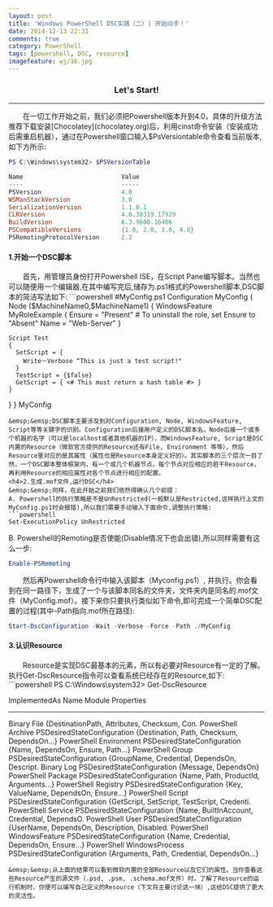 ```yaml
---
layout: post
title: 'Windows PowerShell DSC实践（二）| 开始动手！'
date: 2014-12-13 22:31
comments: true
category: PowerShell
tags: [powershell, DSC, resource]
imagefeature: wj/16.jpg
---
```

<center><h3>Let's Start!</h3></center><hr/>
&emsp;&emsp;在一切工作开始之前，我们必须把Powershell版本升到4.0，具体的升级方法推荐下载安装[Chocolatey](chocolatey.org)后，利用cinst命令安装（安装成功后需重启机器），通过在Powershell窗口输入$PsVersiontable命令查看当前版本,如下方所示:

<!--more-->

```powershell
PS C:\Windows\system32> $PSVersionTable

Name                           Value
----                           -----
PSVersion                      4.0
WSManStackVersion              3.0
SerializationVersion           1.1.0.1
CLRVersion                     4.0.30319.17929
BuildVersion                   6.3.9600.16406
PSCompatibleVersions           {1.0, 2.0, 3.0, 4.0}
PSRemotingProtocolVersion      2.2
```
<h4>1.开始一个DSC脚本</h4>
&emsp;&emsp;首先，用管理员身份打开Powershell ISE，在Script Pane编写脚本。当然也可以随便用一个编辑器,在其中编写完后,储存为.ps1格式的Powershell脚本,DSC脚本的简洁写法如下:
```powershell #MyConfig.ps1
Configuration MyConfig
{
  Node ($MachineName0,$MachineName1)
  {
    WindowsFeature MyRoleExample
    {
      Ensure = "Present" # To uninstall the role, set Ensure to "Absent"
      Name = "Web-Server"  
    }

    Script Test
    {
      SetScript = {
        Write－Verbose “This is just a test script!"
      }
      TestScript = {$false}
      GetScript = { <# This must return a hash table #> }
    }

  }
}
MyConfig
```
&emsp;&emsp;DSC脚本主要涉及到对Configuration, Node, WindowsFeature, Script等等关键字的识别。Configuration后接用户定义的DSC脚本名，Node后接一个或多个机器的名字（可以是localhost或者其他机器的IP），而WindowsFeature, Script是DSC内置的Resource（微软官方提供的Resource还有File, Environment 等等），然后Resource里对应的是其属性（属性也是Resource本身定义好的）。其实脚本的三个层次一目了然，一个DSC脚本整体框架内，有一个或几个机器节点，每个节点对应相应的若干Resource，再利用Resource的相应属性对各个节点进行相应的配置。
<h4>2.生成.mof文件,运行DSC</h4>
&emsp;&emsp;同样，在此开始之前我们依然得确认几个前提：
A. Powershell的执行策略是不是UnRestricted(一般默认是Restricted,这样执行上文的MyConfig.ps1时会报错),所以我们需要手动输入下面命令,调整执行策略:
```powershell
Set-ExecutionPolicy UnRestricted
```
B.  Powershell的Remoting是否使能(Disable情况下也会出错),所以同样需要有这么一步:
```powershell
Enable-PSRemoting
```
&emsp;&emsp;然后再Powershell命令行中输入该脚本（Myconfig.ps1）, 并执行。你会看到在同一路径下，生成了一个与该脚本同名的文件夹，文件夹内是同名的.mof文件（MyConfig.mof）。接下来你只要执行类似如下命令,即可完成一个简单DSC配置的过程(其中-Path指向.mof所在路径):
```powershell
Start-DscConfiguration -Wait -Verbose -Force -Path ./MyConfig
```
<h4>3.认识Resource</h4>
&emsp;&emsp;Resource是实现DSC最基本的元素，所以有必要对Resource有一定的了解。执行Get-DscResource指令可以查看系统已经存在的Resource,如下:
```powershell
PS C:\Windows\system32> Get-DscResource

ImplementedAs   Name                      Module                         Properties
-------------   ----                      ------                         ----------
Binary          File                                                     {DestinationPath, Attributes, Checksum, Con.
PowerShell      Archive                   PSDesiredStateConfiguration    {Destination, Path, Checksum, DependsOn...}
PowerShell      Environment               PSDesiredStateConfiguration    {Name, DependsOn, Ensure, Path...}
PowerShell      Group                     PSDesiredStateConfiguration    {GroupName, Credential, DependsOn, Descript.
Binary          Log                       PSDesiredStateConfiguration    {Message, DependsOn}
PowerShell      Package                   PSDesiredStateConfiguration    {Name, Path, ProductId, Arguments...}
PowerShell      Registry                  PSDesiredStateConfiguration    {Key, ValueName, DependsOn, Ensure...}
PowerShell      Script                    PSDesiredStateConfiguration    {GetScript, SetScript, TestScript, Credenti.
PowerShell      Service                   PSDesiredStateConfiguration    {Name, BuiltInAccount, Credential, DependsO.
PowerShell      User                      PSDesiredStateConfiguration    {UserName, DependsOn, Description, Disabled.
PowerShell      WindowsFeature            PSDesiredStateConfiguration    {Name, Credential, DependsOn, Ensure...}
PowerShell      WindowsProcess            PSDesiredStateConfiguration    {Arguments, Path, Credential, DependsOn...}
```
&emsp;&emsp;从上面的结果可以看到微软内置的全部Resource以及它们的属性。当你查看这些Resource产生的源文件（.psd, .psm, .schema.mof文件）时，了解了Resource的运行机制时，你便可以编写自己定义的Resource（下文将主要讨论这一块）,这给DSC提供了更大的灵活性。
